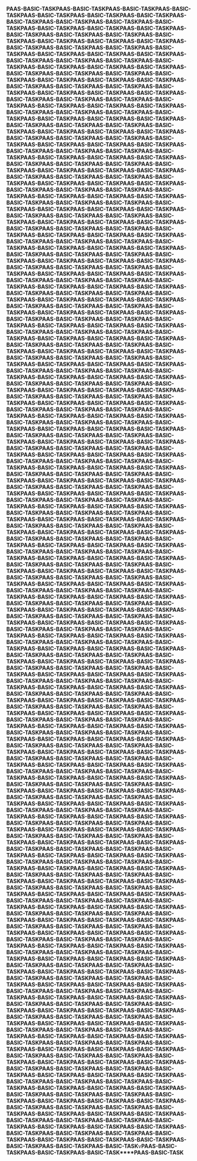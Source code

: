 **PAAS-BASIC-TASK****PAAS-BASIC-TASK****PAAS-BASIC-TASK****PAAS-BASIC-TASK****PAAS-BASIC-TASK****PAAS-BASIC-TASK****PAAS-BASIC-TASK****PAAS-BASIC-TASK****PAAS-BASIC-TASK****PAAS-BASIC-TASK****PAAS-BASIC-TASK****PAAS-BASIC-TASK****PAAS-BASIC-TASK****PAAS-BASIC-TASK****PAAS-BASIC-TASK****PAAS-BASIC-TASK****PAAS-BASIC-TASK****PAAS-BASIC-TASK****PAAS-BASIC-TASK****PAAS-BASIC-TASK****PAAS-BASIC-TASK****PAAS-BASIC-TASK****PAAS-BASIC-TASK****PAAS-BASIC-TASK****PAAS-BASIC-TASK****PAAS-BASIC-TASK****PAAS-BASIC-TASK****PAAS-BASIC-TASK****PAAS-BASIC-TASK****PAAS-BASIC-TASK****PAAS-BASIC-TASK****PAAS-BASIC-TASK****PAAS-BASIC-TASK****PAAS-BASIC-TASK****PAAS-BASIC-TASK****PAAS-BASIC-TASK****PAAS-BASIC-TASK****PAAS-BASIC-TASK****PAAS-BASIC-TASK****PAAS-BASIC-TASK****PAAS-BASIC-TASK****PAAS-BASIC-TASK****PAAS-BASIC-TASK****PAAS-BASIC-TASK****PAAS-BASIC-TASK****PAAS-BASIC-TASK****PAAS-BASIC-TASK****PAAS-BASIC-TASK****PAAS-BASIC-TASK****PAAS-BASIC-TASK****PAAS-BASIC-TASK****PAAS-BASIC-TASK****PAAS-BASIC-TASK****PAAS-BASIC-TASK****PAAS-BASIC-TASK****PAAS-BASIC-TASK****PAAS-BASIC-TASK****PAAS-BASIC-TASK****PAAS-BASIC-TASK****PAAS-BASIC-TASK****PAAS-BASIC-TASK****PAAS-BASIC-TASK****PAAS-BASIC-TASK****PAAS-BASIC-TASK****PAAS-BASIC-TASK****PAAS-BASIC-TASK****PAAS-BASIC-TASK****PAAS-BASIC-TASK****PAAS-BASIC-TASK****PAAS-BASIC-TASK****PAAS-BASIC-TASK****PAAS-BASIC-TASK****PAAS-BASIC-TASK****PAAS-BASIC-TASK****PAAS-BASIC-TASK****PAAS-BASIC-TASK****PAAS-BASIC-TASK****PAAS-BASIC-TASK****PAAS-BASIC-TASK****PAAS-BASIC-TASK****PAAS-BASIC-TASK****PAAS-BASIC-TASK****PAAS-BASIC-TASK****PAAS-BASIC-TASK****PAAS-BASIC-TASK****PAAS-BASIC-TASK****PAAS-BASIC-TASK****PAAS-BASIC-TASK****PAAS-BASIC-TASK****PAAS-BASIC-TASK****PAAS-BASIC-TASK****PAAS-BASIC-TASK****PAAS-BASIC-TASK****PAAS-BASIC-TASK****PAAS-BASIC-TASK****PAAS-BASIC-TASK****PAAS-BASIC-TASK****PAAS-BASIC-TASK****PAAS-BASIC-TASK****PAAS-BASIC-TASK****PAAS-BASIC-TASK****PAAS-BASIC-TASK****PAAS-BASIC-TASK****PAAS-BASIC-TASK****PAAS-BASIC-TASK****PAAS-BASIC-TASK****PAAS-BASIC-TASK****PAAS-BASIC-TASK****PAAS-BASIC-TASK****PAAS-BASIC-TASK****PAAS-BASIC-TASK****PAAS-BASIC-TASK****PAAS-BASIC-TASK****PAAS-BASIC-TASK****PAAS-BASIC-TASK****PAAS-BASIC-TASK****PAAS-BASIC-TASK****PAAS-BASIC-TASK****PAAS-BASIC-TASK****PAAS-BASIC-TASK****PAAS-BASIC-TASK****PAAS-BASIC-TASK****PAAS-BASIC-TASK****PAAS-BASIC-TASK****PAAS-BASIC-TASK****PAAS-BASIC-TASK****PAAS-BASIC-TASK****PAAS-BASIC-TASK****PAAS-BASIC-TASK****PAAS-BASIC-TASK****PAAS-BASIC-TASK****PAAS-BASIC-TASK****PAAS-BASIC-TASK****PAAS-BASIC-TASK****PAAS-BASIC-TASK****PAAS-BASIC-TASK****PAAS-BASIC-TASK****PAAS-BASIC-TASK****PAAS-BASIC-TASK****PAAS-BASIC-TASK****PAAS-BASIC-TASK****PAAS-BASIC-TASK****PAAS-BASIC-TASK****PAAS-BASIC-TASK****PAAS-BASIC-TASK****PAAS-BASIC-TASK****PAAS-BASIC-TASK****PAAS-BASIC-TASK****PAAS-BASIC-TASK****PAAS-BASIC-TASK****PAAS-BASIC-TASK****PAAS-BASIC-TASK****PAAS-BASIC-TASK****PAAS-BASIC-TASK****PAAS-BASIC-TASK****PAAS-BASIC-TASK****PAAS-BASIC-TASK****PAAS-BASIC-TASK****PAAS-BASIC-TASK****PAAS-BASIC-TASK****PAAS-BASIC-TASK****PAAS-BASIC-TASK****PAAS-BASIC-TASK****PAAS-BASIC-TASK****PAAS-BASIC-TASK****PAAS-BASIC-TASK****PAAS-BASIC-TASK****PAAS-BASIC-TASK****PAAS-BASIC-TASK****PAAS-BASIC-TASK****PAAS-BASIC-TASK****PAAS-BASIC-TASK****PAAS-BASIC-TASK****PAAS-BASIC-TASK****PAAS-BASIC-TASK****PAAS-BASIC-TASK****PAAS-BASIC-TASK****PAAS-BASIC-TASK****PAAS-BASIC-TASK****PAAS-BASIC-TASK****PAAS-BASIC-TASK****PAAS-BASIC-TASK****PAAS-BASIC-TASK****PAAS-BASIC-TASK****PAAS-BASIC-TASK****PAAS-BASIC-TASK****PAAS-BASIC-TASK****PAAS-BASIC-TASK****PAAS-BASIC-TASK****PAAS-BASIC-TASK****PAAS-BASIC-TASK****PAAS-BASIC-TASK****PAAS-BASIC-TASK****PAAS-BASIC-TASK****PAAS-BASIC-TASK****PAAS-BASIC-TASK****PAAS-BASIC-TASK****PAAS-BASIC-TASK****PAAS-BASIC-TASK****PAAS-BASIC-TASK****PAAS-BASIC-TASK****PAAS-BASIC-TASK****PAAS-BASIC-TASK****PAAS-BASIC-TASK****PAAS-BASIC-TASK****PAAS-BASIC-TASK****PAAS-BASIC-TASK****PAAS-BASIC-TASK****PAAS-BASIC-TASK****PAAS-BASIC-TASK****PAAS-BASIC-TASK****PAAS-BASIC-TASK****PAAS-BASIC-TASK****PAAS-BASIC-TASK****PAAS-BASIC-TASK****PAAS-BASIC-TASK****PAAS-BASIC-TASK****PAAS-BASIC-TASK****PAAS-BASIC-TASK****PAAS-BASIC-TASK****PAAS-BASIC-TASK****PAAS-BASIC-TASK****PAAS-BASIC-TASK****PAAS-BASIC-TASK****PAAS-BASIC-TASK****PAAS-BASIC-TASK****PAAS-BASIC-TASK****PAAS-BASIC-TASK****PAAS-BASIC-TASK****PAAS-BASIC-TASK****PAAS-BASIC-TASK****PAAS-BASIC-TASK****PAAS-BASIC-TASK****PAAS-BASIC-TASK****PAAS-BASIC-TASK****PAAS-BASIC-TASK****PAAS-BASIC-TASK****PAAS-BASIC-TASK****PAAS-BASIC-TASK****PAAS-BASIC-TASK****PAAS-BASIC-TASK****PAAS-BASIC-TASK****PAAS-BASIC-TASK****PAAS-BASIC-TASK****PAAS-BASIC-TASK****PAAS-BASIC-TASK****PAAS-BASIC-TASK****PAAS-BASIC-TASK****PAAS-BASIC-TASK****PAAS-BASIC-TASK****PAAS-BASIC-TASK****PAAS-BASIC-TASK****PAAS-BASIC-TASK****PAAS-BASIC-TASK****PAAS-BASIC-TASK****PAAS-BASIC-TASK****PAAS-BASIC-TASK****PAAS-BASIC-TASK****PAAS-BASIC-TASK****PAAS-BASIC-TASK****PAAS-BASIC-TASK****PAAS-BASIC-TASK****PAAS-BASIC-TASK****PAAS-BASIC-TASK****PAAS-BASIC-TASK****PAAS-BASIC-TASK****PAAS-BASIC-TASK****PAAS-BASIC-TASK****PAAS-BASIC-TASK****PAAS-BASIC-TASK****PAAS-BASIC-TASK****PAAS-BASIC-TASK****PAAS-BASIC-TASK****PAAS-BASIC-TASK****PAAS-BASIC-TASK****PAAS-BASIC-TASK****PAAS-BASIC-TASK****PAAS-BASIC-TASK****PAAS-BASIC-TASK****PAAS-BASIC-TASK****PAAS-BASIC-TASK****PAAS-BASIC-TASK****PAAS-BASIC-TASK****PAAS-BASIC-TASK****PAAS-BASIC-TASK****PAAS-BASIC-TASK****PAAS-BASIC-TASK****PAAS-BASIC-TASK****PAAS-BASIC-TASK****PAAS-BASIC-TASK****PAAS-BASIC-TASK****PAAS-BASIC-TASK****PAAS-BASIC-TASK****PAAS-BASIC-TASK****PAAS-BASIC-TASK****PAAS-BASIC-TASK****PAAS-BASIC-TASK****PAAS-BASIC-TASK****PAAS-BASIC-TASK****PAAS-BASIC-TASK****PAAS-BASIC-TASK****PAAS-BASIC-TASK****PAAS-BASIC-TASK****PAAS-BASIC-TASK****PAAS-BASIC-TASK****PAAS-BASIC-TASK****PAAS-BASIC-TASK****PAAS-BASIC-TASK****PAAS-BASIC-TASK****PAAS-BASIC-TASK****PAAS-BASIC-TASK****PAAS-BASIC-TASK****PAAS-BASIC-TASK****PAAS-BASIC-TASK****PAAS-BASIC-TASK****PAAS-BASIC-TASK****PAAS-BASIC-TASK****PAAS-BASIC-TASK****PAAS-BASIC-TASK****PAAS-BASIC-TASK****PAAS-BASIC-TASK****PAAS-BASIC-TASK****PAAS-BASIC-TASK****PAAS-BASIC-TASK****PAAS-BASIC-TASK****PAAS-BASIC-TASK****PAAS-BASIC-TASK****PAAS-BASIC-TASK****PAAS-BASIC-TASK****PAAS-BASIC-TASK****PAAS-BASIC-TASK****PAAS-BASIC-TASK****PAAS-BASIC-TASK****PAAS-BASIC-TASK****PAAS-BASIC-TASK****PAAS-BASIC-TASK****PAAS-BASIC-TASK****PAAS-BASIC-TASK****PAAS-BASIC-TASK****PAAS-BASIC-TASK****PAAS-BASIC-TASK****PAAS-BASIC-TASK****PAAS-BASIC-TASK****PAAS-BASIC-TASK****PAAS-BASIC-TASK****PAAS-BASIC-TASK****PAAS-BASIC-TASK****PAAS-BASIC-TASK****PAAS-BASIC-TASK****PAAS-BASIC-TASK****PAAS-BASIC-TASK****PAAS-BASIC-TASK****PAAS-BASIC-TASK****PAAS-BASIC-TASK****PAAS-BASIC-TASK****PAAS-BASIC-TASK****PAAS-BASIC-TASK****PAAS-BASIC-TASK****PAAS-BASIC-TASK****PAAS-BASIC-TASK****PAAS-BASIC-TASK****PAAS-BASIC-TASK****PAAS-BASIC-TASK****PAAS-BASIC-TASK****PAAS-BASIC-TASK****PAAS-BASIC-TASK****PAAS-BASIC-TASK****PAAS-BASIC-TASK****PAAS-BASIC-TASK****PAAS-BASIC-TASK****PAAS-BASIC-TASK****PAAS-BASIC-TASK****PAAS-BASIC-TASK****PAAS-BASIC-TASK****PAAS-BASIC-TASK****PAAS-BASIC-TASK****PAAS-BASIC-TASK****PAAS-BASIC-TASK****PAAS-BASIC-TASK****PAAS-BASIC-TASK****PAAS-BASIC-TASK****PAAS-BASIC-TASK****PAAS-BASIC-TASK****PAAS-BASIC-TASK****PAAS-BASIC-TASK****PAAS-BASIC-TASK****PAAS-BASIC-TASK****PAAS-BASIC-TASK****PAAS-BASIC-TASK****PAAS-BASIC-TASK****PAAS-BASIC-TASK****PAAS-BASIC-TASK****PAAS-BASIC-TASK****PAAS-BASIC-TASK****PAAS-BASIC-TASK****PAAS-BASIC-TASK****PAAS-BASIC-TASK****PAAS-BASIC-TASK****PAAS-BASIC-TASK****PAAS-BASIC-TASK****PAAS-BASIC-TASK****PAAS-BASIC-TASK****PAAS-BASIC-TASK****PAAS-BASIC-TASK****PAAS-BASIC-TASK****PAAS-BASIC-TASK****PAAS-BASIC-TASK****PAAS-BASIC-TASK****PAAS-BASIC-TASK****PAAS-BASIC-TASK****PAAS-BASIC-TASK****PAAS-BASIC-TASK****PAAS-BASIC-TASK****PAAS-BASIC-TASK****PAAS-BASIC-TASK****PAAS-BASIC-TASK****PAAS-BASIC-TASK****PAAS-BASIC-TASK****PAAS-BASIC-TASK****PAAS-BASIC-TASK****PAAS-BASIC-TASK****PAAS-BASIC-TASK****PAAS-BASIC-TASK****PAAS-BASIC-TASK****PAAS-BASIC-TASK****PAAS-BASIC-TASK****PAAS-BASIC-TASK****PAAS-BASIC-TASK****PAAS-BASIC-TASK****PAAS-BASIC-TASK****PAAS-BASIC-TASK****PAAS-BASIC-TASK****PAAS-BASIC-TASK****PAAS-BASIC-TASK****PAAS-BASIC-TASK****PAAS-BASIC-TASK****PAAS-BASIC-TASK****PAAS-BASIC-TASK****PAAS-BASIC-TASK****PAAS-BASIC-TASK****PAAS-BASIC-TASK****PAAS-BASIC-TASK****PAAS-BASIC-TASK****PAAS-BASIC-TASK****PAAS-BASIC-TASK****PAAS-BASIC-TASK****PAAS-BASIC-TASK****PAAS-BASIC-TASK****PAAS-BASIC-TASK****PAAS-BASIC-TASK****PAAS-BASIC-TASK****PAAS-BASIC-TASK****PAAS-BASIC-TASK****PAAS-BASIC-TASK****PAAS-BASIC-TASK****PAAS-BASIC-TASK****PAAS-BASIC-TASK****PAAS-BASIC-TASK****PAAS-BASIC-TASK****PAAS-BASIC-TASK****PAAS-BASIC-TASK****PAAS-BASIC-TASK****PAAS-BASIC-TASK****PAAS-BASIC-TASK****PAAS-BASIC-TASK****PAAS-BASIC-TASK****PAAS-BASIC-TASK****PAAS-BASIC-TASK****PAAS-BASIC-TASK****PAAS-BASIC-TASK****PAAS-BASIC-TASK****PAAS-BASIC-TASK****PAAS-BASIC-TASK****PAAS-BASIC-TASK****PAAS-BASIC-TASK****PAAS-BASIC-TASK****PAAS-BASIC-TASK****PAAS-BASIC-TASK****PAAS-BASIC-TASK****PAAS-BASIC-TASK****PAAS-BASIC-TASK****PAAS-BASIC-TASK****PAAS-BASIC-TASK****PAAS-BASIC-TASK****PAAS-BASIC-TASK****PAAS-BASIC-TASK****PAAS-BASIC-TASK****PAAS-BASIC-TASK****PAAS-BASIC-TASK****PAAS-BASIC-TASK****PAAS-BASIC-TASK****PAAS-BASIC-TASK****PAAS-BASIC-TASK****PAAS-BASIC-TASK****PAAS-BASIC-TASK****PAAS-BASIC-TASK****PAAS-BASIC-TASK****PAAS-BASIC-TASK****PAAS-BASIC-TASK****PAAS-BASIC-TASK****PAAS-BASIC-TASK****PAAS-BASIC-TASK****PAAS-BASIC-TASK****PAAS-BASIC-TASK****PAAS-BASIC-TASK****PAAS-BASIC-TASK****PAAS-BASIC-TASK****PAAS-BASIC-TASK****PAAS-BASIC-TASK****PAAS-BASIC-TASK****PAAS-BASIC-TASK****PAAS-BASIC-TASK****PAAS-BASIC-TASK****PAAS-BASIC-TASK****PAAS-BASIC-TASK****PAAS-BASIC-TASK****PAAS-BASIC-TASK****PAAS-BASIC-TASK****PAAS-BASIC-TASK****PAAS-BASIC-TASK****PAAS-BASIC-TASK****PAAS-BASIC-TASK****PAAS-BASIC-TASK****PAAS-BASIC-TASK****PAAS-BASIC-TASK****PAAS-BASIC-TASK****PAAS-BASIC-TASK****PAAS-BASIC-TASK****PAAS-BASIC-TASK****PAAS-BASIC-TASK****PAAS-BASIC-TASK****PAAS-BASIC-TASK****PAAS-BASIC-TASK****PAAS-BASIC-TASK****PAAS-BASIC-TASK****PAAS-BASIC-TASK****PAAS-BASIC-TASK****PAAS-BASIC-TASK****PAAS-BASIC-TASK****PAAS-BASIC-TASK****PAAS-BASIC-TASK****PAAS-BASIC-TASK****PAAS-BASIC-TASK****PAAS-BASIC-TASK****PAAS-BASIC-TASK****PAAS-BASIC-TASK****PAAS-BASIC-TASK****PAAS-BASIC-TASK****PAAS-BASIC-TASK****PAAS-BASIC-TASK****PAAS-BASIC-TASK****PAAS-BASIC-TASK****PAAS-BASIC-TASK****PAAS-BASIC-TASK****PAAS-BASIC-TASK****PAAS-BASIC-TASK****PAAS-BASIC-TASK****PAAS-BASIC-TASK****PAAS-BASIC-TASK****PAAS-BASIC-TASK****PAAS-BASIC-TASK****PAAS-BASIC-TASK****PAAS-BASIC-TASK****PAAS-BASIC-TASK****PAAS-BASIC-TASK****PAAS-BASIC-TASK****PAAS-BASIC-TASK****PAAS-BASIC-TASK****PAAS-BASIC-TASK****PAAS-BASIC-TASK****PAAS-BASIC-TASK****PAAS-BASIC-TASK****PAAS-BASIC-TASK****PAAS-BASIC-TASK****PAAS-BASIC-TASK****PAAS-BASIC-TASK****PAAS-BASIC-TASK****PAAS-BASIC-TASK****PAAS-BASIC-TASK****PAAS-BASIC-TASK****PAAS-BASIC-TASK****PAAS-BASIC-TASK****PAAS-BASIC-TASK****PAAS-BASIC-TASK****PAAS-BASIC-TASK****PAAS-BASIC-TASK****PAAS-BASIC-TASK****PAAS-BASIC-TASK****PAAS-BASIC-TASK****PAAS-BASIC-TASK****PAAS-BASIC-TASK****PAAS-BASIC-TASK****PAAS-BASIC-TASK****PAAS-BASIC-TASK****PAAS-BASIC-TASK****PAAS-BASIC-TASK****PAAS-BASIC-TASK****PAAS-BASIC-TASK****PAAS-BASIC-TASK****PAAS-BASIC-TASK****PAAS-BASIC-TASK****PAAS-BASIC-TASK****PAAS-BASIC-TASK****PAAS-BASIC-TASK****PAAS-BASIC-TASK****PAAS-BASIC-TASK****PAAS-BASIC-TASK****PAAS-BASIC-TASK****PAAS-BASIC-TASK****PAAS-BASIC-TASK****PAAS-BASIC-TASK****PAAS-BASIC-TASK****PAAS-BASIC-TASK****PAAS-BASIC-TASK****PAAS-BASIC-TASK****PAAS-BASIC-TASK****PAAS-BASIC-TASK****PAAS-BASIC-TASK****PAAS-BASIC-TASK**v**PAAS-BASIC-TASK****PAAS-BASIC-TASK****PAAS-BASIC-TASK****PAAS-BASIC-TASK**

